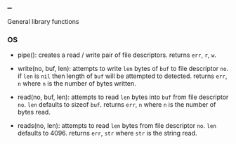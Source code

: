 
## _

General library functions

### OS

* pipe():
	creates a read / write pair of file descriptors. returns `err`, `r`, `w`.

* write(no, buf, len):
	attempts to write `len` bytes of `buf` to file descriptor `no`. if `len` is
	`nil` then length of `buf` will be attempted to detected. returns `err`, `n`
	where `n` is the number of bytes written.

* read(no, buf, len):
	attempts to read `len` bytes into `buf` from file descriptor `no`. `len`
	defaults to sizeof `buf`. returns `err`, `n` where `n` is the number of bytes
	read.

* reads(no, len):
	attempts to read `len` bytes from file descriptor `no`. `len` defaults to
	4096. returns `err`, `str` where `str` is the string read.
